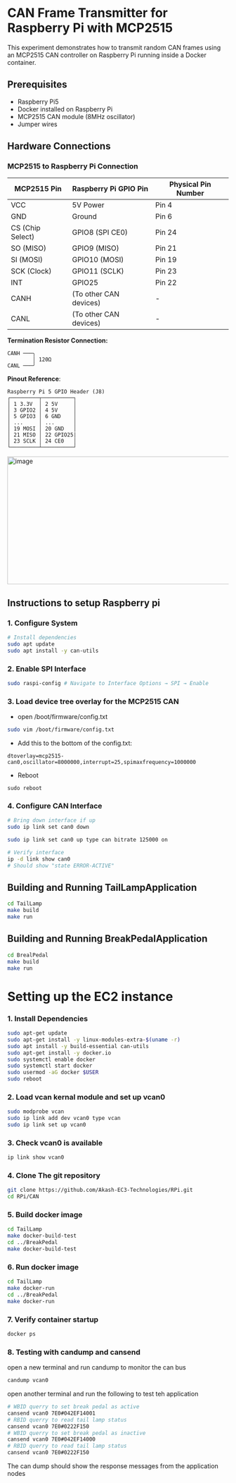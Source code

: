 # CAN Frame Transmitter for Raspberry Pi with MCP2515

This experiment demonstrates how to transmit random CAN frames using an MCP2515 CAN controller on Raspberry Pi running inside a Docker container.

## Prerequisites

-   Raspberry Pi5
-   Docker installed on Raspberry Pi
-   MCP2515 CAN module (8MHz oscillator)
-   Jumper wires

## Hardware Connections

### MCP2515 to Raspberry Pi Connection

| MCP2515 Pin      | Raspberry Pi GPIO Pin  | Physical Pin Number |
| ---------------- | ---------------------- | ------------------- |
| VCC              | 5V Power               | Pin 4               |
| GND              | Ground                 | Pin 6               |
| CS (Chip Select) | GPIO8 (SPI CE0)        | Pin 24              |
| SO (MISO)        | GPIO9 (MISO)           | Pin 21              |
| SI (MOSI)        | GPIO10 (MOSI)          | Pin 19              |
| SCK (Clock)      | GPIO11 (SCLK)          | Pin 23              |
| INT              | GPIO25                 | Pin 22              |
| CANH             | (To other CAN devices) | -                   |
| CANL             | (To other CAN devices) | -                   |

**Termination Resistor Connection:**

```
CANH ───╮
        │ 120Ω
CANL ───╯
```

**Pinout Reference**:

```text
Raspberry Pi 5 GPIO Header (J8)
┌─────────┬──────────┐
│ 1 3.3V  │ 2 5V     │
│ 3 GPIO2 │ 4 5V     │
│ 5 GPIO3 │ 6 GND    │
│ ...     │ ...      │
│ 19 MOSI │ 20 GND   │
│ 21 MISO │ 22 GPIO25|
│ 23 SCLK │ 24 CE0   │
└─────────┴──────────┘
```

<img width="755" height="290" alt="image" src="https://github.com/user-attachments/assets/a4e79c99-5acb-4d67-821c-59051e3cc6b4" />

## Instructions to setup Raspberry pi

### 1. Configure System

```bash
# Install dependencies
sudo apt update
sudo apt install -y can-utils
```

### 2. Enable SPI Interface

```bash
sudo raspi-config # Navigate to Interface Options → SPI → Enable
```

### 3. Load device tree overlay for the MCP2515 CAN

-   open /boot/firmware/config.txt

```bash
sudo vim /boot/firmware/config.txt
```

-   Add this to the bottom of the config.txt:

```text
dtoverlay=mcp2515-can0,oscillator=8000000,interrupt=25,spimaxfrequency=1000000
```

-   Reboot

```
sudo reboot
```

### 4. Configure CAN Interface

```bash
# Bring down interface if up
sudo ip link set can0 down

sudo ip link set can0 up type can bitrate 125000 on

# Verify interface
ip -d link show can0
# Should show "state ERROR-ACTIVE"
```

## Building and Running TailLampApplication

```bash
cd TailLamp
make build
make run
```

## Building and Running BreakPedalApplication

```bash
cd BrealPedal
make build
make run
```

# Setting up the EC2 instance

### 1. Install Dependencies

```bash
sudo apt-get update
sudo apt-get install -y linux-modules-extra-$(uname -r)
sudo apt install -y build-essential can-utils
sudo apt-get install -y docker.io
sudo systemctl enable docker
sudo systemctl start docker
sudo usermod -aG docker $USER
sudo reboot
```

### 2. Load vcan kernal module and set up vcan0

```bash
sudo modprobe vcan
sudo ip link add dev vcan0 type vcan
sudo ip link set up vcan0
```

### 3. Check vcan0 is available

```bash
ip link show vcan0
```

### 4. Clone The git repository

```bash
git clone https://github.com/Akash-EC3-Technologies/RPi.git
cd RPi/CAN
```

### 5. Build docker image

```bash
cd TailLamp
make docker-build-test
cd ../BreakPedal
make docker-build-test
```

### 6. Run docker image

```bash
cd TailLamp
make docker-run
cd ../BreakPedal
make docker-run
```

### 7. Verify container startup

```bash
docker ps
```

### 8. Testing with candump and cansend

open a new terminal and run candump to monitor the can bus

```bash
candump vcan0
```

open another terminal and run the following to test teh application

```bash
# WBID querry to set break pedal as active
cansend vcan0 7E0#042EF14001
# RBID querry to read tail lamp status
cansend vcan0 7E0#0222F150
# WBID querry to set break pedal as inactive
cansend vcan0 7E0#042EF14000
# RBID querry to read tail lamp status
cansend vcan0 7E0#0222F150
```

The can dump should show the response messages from the application nodes
